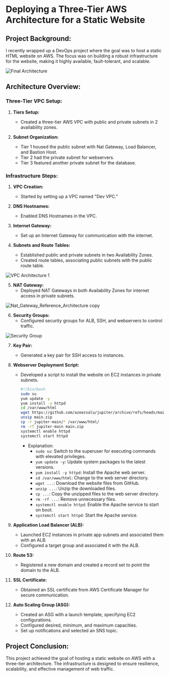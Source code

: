 # Deploying a Three-Tier AWS Architecture for a Static Website

## Project Background:

I recently wrapped up a DevOps project where the goal was to host a static HTML website on AWS. The focus was on building a robust infrastructure for the website, making it highly available, fault-tolerant, and scalable.

![Final Architecture](https://github.com/bconway1906/Static-Website-AWS/assets/148906255/cb325ba8-3bf4-43ff-9d62-1d3c96e50dc0)

## Architecture Overview:

### Three-Tier VPC Setup:

1. **Tiers Setup:**
   - Created a three-tier AWS VPC with public and private subnets in 2 availability zones.

2. **Subnet Organization:**
   - Tier 1 housed the public subnet with Nat Gateway, Load Balancer, and Bastion Host.
   - Tier 2 had the private subnet for webservers.
   - Tier 3 featured another private subnet for the database.

### Infrastructure Steps:

1. **VPC Creation:**
   - Started by setting up a VPC named "Dev VPC."

2. **DNS Hostnames:**
   - Enabled DNS Hostnames in the VPC.

3. **Internet Gateway:**
   - Set up an Internet Gateway for communication with the internet.

4. **Subnets and Route Tables:**
   - Established public and private subnets in two Availability Zones.
   - Created route tables, associating public subnets with the public route table.
  
![VPC Architecture 1](https://github.com/bconway1906/Static-Website-AWS/assets/148906255/eb6c51b1-d82e-47af-9818-7e7a430ecd00)

5. **NAT Gateway:**
   - Deployed NAT Gateways in both Availability Zones for internet access in private subnets.
  
![Nat_Gateway_Reference_Architecture copy](https://github.com/bconway1906/Static-Website-AWS/assets/148906255/9201ccfc-a8bd-4701-bf9a-ab105076136d)

6. **Security Groups:**
   - Configured security groups for ALB, SSH, and webservers to control traffic.
  
![Security Group](https://github.com/bconway1906/Static-Website-AWS/assets/148906255/898a8a0d-0da8-43e0-b310-21696e527a35)

7. **Key Pair:**
   - Generated a key pair for SSH access to instances.

8. **Webserver Deployment Script:**
   - Developed a script to install the website on EC2 instances in private subnets.
     ```bash
     #!/bin/bash
     sudo su
     yum update -y
     yum install -y httpd
     cd /var/www/html
     wget https://github.com/azeezsalu/jupiter/archive/refs/heads/main.zip
     unzip main.zip
     cp -r jupiter-main/* /var/www/html/
     rm -rf jupiter-main main.zip
     systemctl enable httpd 
     systemctl start httpd
     ```
     - Explanation:
        - `sudo su`: Switch to the superuser for executing commands with elevated privileges.
        - `yum update -y`: Update system packages to the latest versions.
        - `yum install -y httpd`: Install the Apache web server.
        - `cd /var/www/html`: Change to the web server directory.
        - `wget ...`: Download the website files from GitHub.
        - `unzip ...`: Unzip the downloaded files.
        - `cp ...`: Copy the unzipped files to the web server directory.
        - `rm -rf ...`: Remove unnecessary files.
        - `systemctl enable httpd`: Enable the Apache service to start on boot.
        - `systemctl start httpd`: Start the Apache service.

9. **Application Load Balancer (ALB):**
   - Launched EC2 instances in private app subnets and associated them with an ALB.
   - Configured a target group and associated it with the ALB.

10. **Route 53:**
    - Registered a new domain and created a record set to point the domain to the ALB.

11. **SSL Certificate:**
    - Obtained an SSL certificate from AWS Certificate Manager for secure communication.

12. **Auto Scaling Group (ASG):**
    - Created an ASG with a launch template, specifying EC2 configurations.
    - Configured desired, minimum, and maximum capacities.
    - Set up notifications and selected an SNS topic.

## Project Conclusion:

This project achieved the goal of hosting a static website on AWS with a three-tier architecture. The infrastructure is designed to ensure resilience, scalability, and effective management of web traffic.

   
